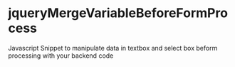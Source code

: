 # jqueryMergeVariableBeforeFormProcess
Javascript Snippet to manipulate data in textbox and select box beform processing with your backend code
